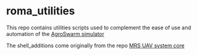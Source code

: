 # roma_utilities

This repo contains utilities scripts used to complement the ease of use and automation of the 
[AgroSwarm simulator](https://github.com/CSCarbone07/roma_quad_ai)

The shell_additions come originally from the repo [MRS UAV system core](https://github.com/ctu-mrs/uav_core)
